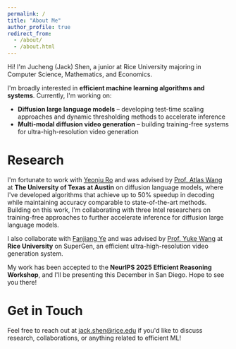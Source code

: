```yaml
---
permalink: /
title: "About Me"
author_profile: true
redirect_from: 
  - /about/
  - /about.html
---
```


Hi! I'm Jucheng (Jack) Shen, a junior at Rice University majoring in Computer Science, Mathematics, and Economics.

I'm broadly interested in **efficient machine learning algorithms and systems**. Currently, I'm working on:
- **Diffusion large language models** – developing test-time scaling approaches and dynamic thresholding methods to accelerate inference
- **Multi-modal diffusion video generation** – building training-free systems for ultra-high-resolution video generation

Research
======
I'm fortunate to work with [Yeonju Ro](https://sites.google.com/view/hey-yeonju) and was advised by [Prof. Atlas Wang](https://www.ece.utexas.edu/people/faculty/atlas-wang) at **The University of Texas at Austin** on diffusion language models, where I've developed algorithms that achieve up to 50% speedup in decoding while maintaining accuracy comparable to state-of-the-art methods. Building on this work, I'm collaborating with three Intel researchers on training-free approaches to further accelerate inference for diffusion large language models.

I also collaborate with [Fanjiang Ye](https://home.fanjiang.net/) and was advised by [Prof. Yuke Wang](https://www.wang-yuke.com/) at **Rice University** on SuperGen, an efficient ultra-high-resolution video generation system.

My work has been accepted to the **NeurIPS 2025 Efficient Reasoning Workshop**, and I'll be presenting this December in San Diego. Hope to see you there!

Get in Touch
======
Feel free to reach out at [jack.shen@rice.edu](mailto:jack.shen@rice.edu) if you'd like to discuss research, collaborations, or anything related to efficient ML!

